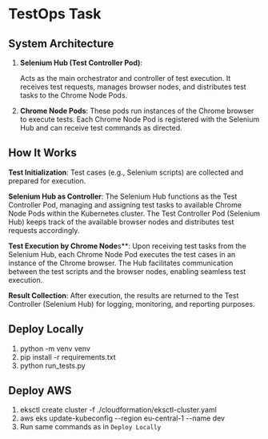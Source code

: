 # TestOps Task

## System Architecture
1. **Selenium Hub (Test Controller Pod)**:

   Acts as the main orchestrator and controller of test execution. It receives test requests, manages browser nodes, and distributes test tasks to the Chrome Node Pods.
2. **Chrome Node Pods**:
   These pods run instances of the Chrome browser to execute tests. Each Chrome Node Pod is registered with the Selenium Hub and can receive test commands as directed.

## How It Works
   **Test Initialization**: Test cases (e.g., Selenium scripts) are collected and prepared for execution.

   **Selenium Hub as Controller**: The Selenium Hub functions as the Test Controller Pod, managing and assigning test tasks to available Chrome Node Pods within the Kubernetes cluster. The Test Controller Pod (Selenium Hub) keeps track of the available browser nodes and distributes test requests accordingly.

   **Test Execution by Chrome Node**s**: Upon receiving test tasks from the Selenium Hub, each Chrome Node Pod executes the test cases in an instance of the Chrome browser. The Hub facilitates communication between the test scripts and the browser nodes, enabling seamless test execution.

   **Result Collection**: After execution, the results are returned to the Test Controller (Selenium Hub) for logging, monitoring, and reporting purposes.

## Deploy Locally
1. python -m venv venv
2. pip install -r requirements.txt
3. python run_tests.py

## Deploy AWS
1. eksctl create cluster -f ./cloudformation/eksctl-cluster.yaml
2. aws eks update-kubeconfig --region eu-central-1 --name dev
2. Run same commands as in `Deploy Locally`

